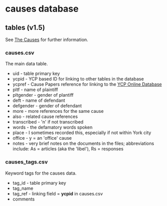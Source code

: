 causes database
===============

tables (v1.5)
------

See [The Causes](http://earlymodernweb.org/defamation/causes.html) for further information.

### causes.csv

The main data table.

* uid - table primary key
* ycpid - YCP based ID for linking to other tables in the database
* ycpref - Cause Papers reference for linking to the [YCP Online Database](http://www.hrionline.ac.uk/causepapers/)
* pltf - name of plaintiff
* pltgender - gender of plantiff
* deft - name of defendant
* defgender - gender of defendant
* more - more references for the same cause
* also - related cause references
* transcribed - 'n' if not transcribed
* words - the defamatory words spoken
* place - I sometimes recorded this, especially if not within York city
* office - y = an 'office' cause
* notes - very brief notes on the documents in the files; abbreviations include: As = articles (aka the 'libel'), Rs = responses

### causes_tags.csv

Keyword tags for the causes data.  

* tag_id - table primary key
* tag_name
* tag_ref - linking field = **ycpid** in causes.csv
* comments

